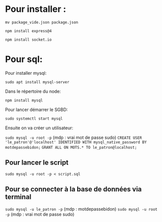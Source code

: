 # Pour installer :


`mv package_vide.json package.json`

`npm install express@4`

`npm install socket.io`

# Pour sql: 

Pour installer mysql: 

`sudo apt install mysql-server`

Dans le répertoire du node:

`npm install mysql`

Pour lancer démarrer le SGBD:

`sudo systemctl start mysql`

Ensuite on va créer un utilisateur:

`sudo mysql -u root -p` (mdp : vrai mot de passe sudo)
`CREATE USER 'le_patron'@'localhost' IDENTIFIED WITH mysql_native_password BY motdepassebidon;`
`GRANT ALL ON MOTS.* TO le_patron@localhost;`


## Pour lancer le script

`sudo mysql -u root -p < script.sql`


## Pour se connecter à la base de données via terminal


`sudo mysql -u le_patron -p` (mdp : motdepassebidon)
`sudo mysql -u root -p` (mdp : vrai mot de passe sudo)

